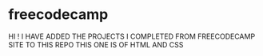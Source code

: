 # freecodecamp
HI ! I HAVE ADDED THE PROJECTS I COMPLETED FROM FREECODECAMP SITE TO THIS REPO
THIS ONE IS OF HTML AND CSS